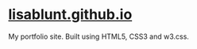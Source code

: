 [lisablunt.github.io](http://lisablunt.github.io)
==============

My portfolio site. Built using HTML5, CSS3 and w3.css.
